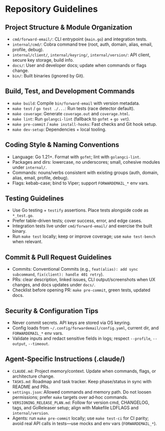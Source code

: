 # Repository Guidelines

## Project Structure & Module Organization
- `cmd/forward-email/`: CLI entrypoint (`main.go`) and integration tests.
- `internal/cmd/`: Cobra command tree (root, auth, domain, alias, email, profile, debug).
- `internal/client/`, `internal/keyring/`, `internal/version/`: API client, secure key storage, build info.
- `docs/`: User and developer docs; update when commands or flags change.
- `bin/`: Built binaries (ignored by Git).

## Build, Test, and Development Commands
- `make build`: Compile `bin/forward-email` with version metadata.
- `make test` / `go test ./...`: Run tests (race detector default).
- `make coverage`: Generate `coverage.out` and `coverage.html`.
- `make lint`: Run `golangci-lint` (fallback to `gofmt` + `go vet`).
- `make pre-commit` / `make install-hooks`: Fast checks and Git hook setup.
- `make dev-setup`: Dependencies + local tooling.

## Coding Style & Naming Conventions
- Language: Go 1.21+. Format with `gofmt`; lint with `golangci-lint`.
- Packages and dirs: lowercase, no underscores; small, cohesive modules under `internal/`.
- Commands: nouns/verbs consistent with existing groups (auth, domain, alias, email, profile, debug).
- Flags: kebab-case; bind to Viper; support `FORWARDEMAIL_*` env vars.

## Testing Guidelines
- Use Go testing + `testify` assertions. Place tests alongside code as `*_test.go`.
- Prefer table-driven tests; cover success, error, and edge cases.
- Integration tests live under `cmd/forward-email/` and exercise the built binary.
- Run `make test` locally; keep or improve coverage; use `make test-bench` when relevant.

## Commit & Pull Request Guidelines
- Commits: Conventional Commits (e.g., `feat(alias): add sync subcommand`, `fix(client): handle 401 retry`).
- PRs: clear description, linked issues, CLI output/screenshots when UX changes, and docs updates under `docs/`.
- Checklist before opening PR: `make pre-commit`, green tests, updated docs.

## Security & Configuration Tips
- Never commit secrets. API keys are stored via OS keyring.
- Config loads from `~/.config/forwardemail/config.yaml`, current dir, and `FORWARDEMAIL_*` env vars.
- Validate inputs and redact sensitive fields in logs; respect `--profile`, `--output`, `--timeout`.

## Agent-Specific Instructions (.claude/)
- `CLAUDE.md`: Project memory/context. Update when commands, flags, or architecture change.
- `TASKS.md`: Roadmap and task tracker. Keep phase/status in sync with README and PRs.
- `settings.json`: Allowed commands and memory path. Do not loosen permissions; prefer `make` targets over ad‑hoc commands.
- `VERSIONING_RELEASE_PLAN.md`: Follow for version cmd, CHANGELOG, tags, and GoReleaser setup; align with Makefile LDFLAGS and `internal/version`.
- Agents: run `make pre-commit` locally; use `make test-ci` for CI parity; avoid real API calls in tests—use mocks and env vars (`FORWARDEMAIL_*`).
